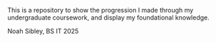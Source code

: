 This is a repository to show the progression I made through my undergraduate coursework, and display my foundational knowledge.

Noah Sibley, BS IT 2025

